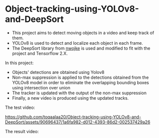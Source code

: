 # Object-tracking-using-YOLOv8-and-DeepSort

- This project aims to detect moving objects in a video and keep track of them.
- YOLOv8 is used to detect and localize each object in each frame. 
- The DeepSort library from [nwojke](https://github.com/nwojke/deep_sort) is used and modified to fit with the project and Tensorflow 2.X.

In this project: 
- Objects' detections are obtained using Yolov8
- Non-max suppression is applied to the detections obtained from the YOLOv8 model in order to eliminate the overlapping bounding boxes using intersection over union
- The tracker is updated with the output of the non-max suppression 
- Finally, a new video is produced using the updated tracks.

The test video:

https://github.com/toqaalaa20/Object-tracking-using-YOLOv8-and-DeepSort/assets/90696437/1a6fa982-d012-4393-86d2-002537429a26

The result video:


